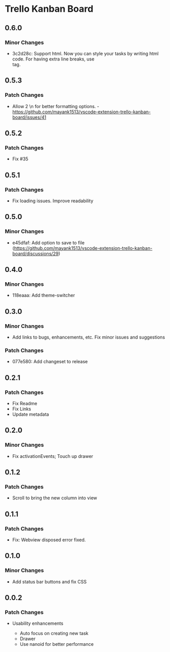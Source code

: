# Trello Kanban Board

## 0.6.0

### Minor Changes

- 3c2d28c: Support html. Now you can style your tasks by writing html code. For having extra line breaks, use <br /> tag.

## 0.5.3

### Patch Changes

- Allow 2 \n for better formatting options. - https://github.com/mayank1513/vscode-extension-trello-kanban-board/issues/41

## 0.5.2

### Patch Changes

- Fix #35

## 0.5.1

### Patch Changes

- Fix loading issues. Improve readability

## 0.5.0

### Minor Changes

- e45dfaf: Add option to save to file (https://github.com/mayank1513/vscode-extension-trello-kanban-board/discussions/29)

## 0.4.0

### Minor Changes

- 118eaaa: Add theme-switcher

## 0.3.0

### Minor Changes

- Add links to bugs, enhancements, etc. Fix minor issues and suggestions

### Patch Changes

- 077e580: Add changeset to release

## 0.2.1

### Patch Changes

- Fix Readme
- Fix Links
- Update metadata

## 0.2.0

### Minor Changes

- Fix activationEvents; Touch up drawer

## 0.1.2

### Patch Changes

- Scroll to bring the new column into view

## 0.1.1

### Patch Changes

- Fix: Webview disposed error fixed.

## 0.1.0

### Minor Changes

- Add status bar buttons and fix CSS

## 0.0.2

### Patch Changes

- Usability enhancements

  - Auto focus on creating new task
  - Drawer
  - Use nanoid for better performance
